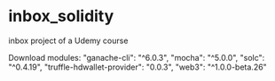 # inbox_solidity
inbox project of a Udemy course

Download modules: 
    "ganache-cli": "^6.0.3",
    "mocha": "^5.0.0",
    "solc": "^0.4.19",
    "truffle-hdwallet-provider": "0.0.3",
    "web3": "^1.0.0-beta.26"

